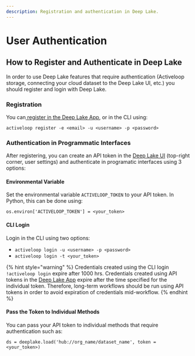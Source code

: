 ```yaml
---
description: Registration and authentication in Deep Lake.
---
```


# User Authentication

## How to Register and Authenticate in Deep Lake

In order to use Deep Lake features that require authentication (Activeloop storage, connecting your cloud dataset to the Deep Lake UI, etc.) you should register and login with Deep Lake.

### Registration

You can[ register in the Deep Lake App](https://app.activeloop.ai/register/), or in the CLI using:

`activeloop register -e <email> -u <username> -p <password>`

### Authentication in Programmatic Interfaces

After registering, you can create an API token in the [Deep Lake UI](https://app.activeloop.ai/) (top-right corner, user settings) and authenticate in programatic interfaces using 3 options:

#### Environmental Variable

Set the environmental variable `ACTIVELOOP_TOKEN` to your API token. In Python, this can be done using:

`os.environ['ACTIVELOOP_TOKEN'] = <your_token>`

#### CLI Login&#x20;

Login in the CLI using two options:

* `activeloop login -u <username> -p <password>`
* `activeloop login -t <your_token>`

{% hint style="warning" %}
Credentials created using the CLI login `!activeloop login` expire after 1000 hrs. Credentials created using API tokens in the [Deep Lake App](https://app.activeloop.ai/) expire after the time specified for the individual token. Therefore, long-term workflows should be run using API tokens in order to avoid expiration of credentials mid-workflow.
{% endhint %}

#### Pass the Token to Individual Methods

You can pass your API token to individual methods that require authentication such as:

`ds = deeplake.load('hub://org_name/dataset_name', token = <your_token>)`



